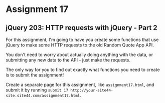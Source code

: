 # Assignment 17

## jQuery 203: HTTP requests with jQuery - Part 2

For this assignment, I'm going to have you create some functions that use jQuery to make some HTTP requests to the old Random Quote App API.

You don't need to worry about actually doing anything with the data, or submitting any new data to the API - just make the requests.

The only way for you to find out exactly what functions you need to create is to submit the assignment!

Create a separate page for this assignment, like `assignment17.html`, and submit it by running `submit 17 http://your-site44-site.site44.com/assignment17.html`.
